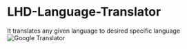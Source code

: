 # LHD-Language-Translator
It translates any given language to desired specific language
![Google Translator](https://user-images.githubusercontent.com/76551267/149354526-acf179ec-e680-42be-b816-f7708f78857f.png)
